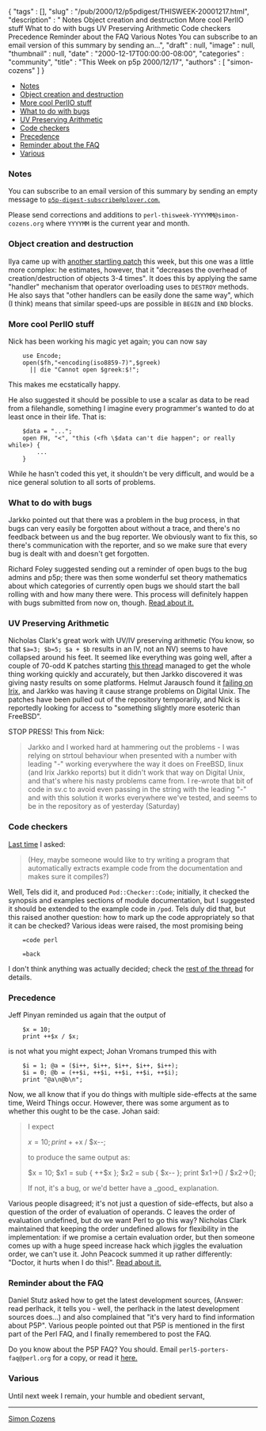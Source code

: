 {
   "tags" : [],
   "slug" : "/pub/2000/12/p5pdigest/THISWEEK-20001217.html",
   "description" : " Notes Object creation and destruction More cool PerlIO stuff What to do with bugs UV Preserving Arithmetic Code checkers Precedence Reminder about the FAQ Various Notes You can subscribe to an email version of this summary by sending an...",
   "draft" : null,
   "image" : null,
   "thumbnail" : null,
   "date" : "2000-12-17T00:00:00-08:00",
   "categories" : "community",
   "title" : "This Week on p5p 2000/12/17",
   "authors" : [
      "simon-cozens"
   ]
}



-   [Notes](#Notes)
-   [Object creation and destruction](#Object_creation_and_destruction)
-   [More cool PerlIO stuff](#More_cool_PerlIO_stuff)
-   [What to do with bugs](#What_to_do_with_bugs)
-   [UV Preserving Arithmetic](#UV_Preserving_Arithmetic)
-   [Code checkers](#Code_checkers)
-   [Precedence](#Precedence)
-   [Reminder about the FAQ](#Reminder_about_the_FAQ)
-   [Various](#Various)

### <span id="Notes">Notes</span>

You can subscribe to an email version of this summary by sending an empty message to [`p5p-digest-subscribe@plover.com`.](mailto:p5p-digest-subscribe@plover.com)

Please send corrections and additions to `perl-thisweek-YYYYMM@simon-cozens.org` where `YYYYMM` is the current year and month.

### <span id="Object_creation_and_destruction">Object creation and destruction</span>

Ilya came up with [another startling patch](http://www.xray.mpe.mpg.de/mailing-lists/perl5-porters/2000-12/msg00800.html) this week, but this one was a little more complex: he estimates, however, that it "decreases the overhead of creation/destruction of objects 3-4 times". It does this by applying the same "handler" mechanism that operator overloading uses to `DESTROY` methods. He also says that "other handlers can be easily done the same way", which (I think) means that similar speed-ups are possible in `BEGIN` and `END` blocks.

### <span id="More_cool_PerlIO_stuff">More cool PerlIO stuff</span>

Nick has been working his magic yet again; you can now say

        use Encode;
        open($fh,"<encoding(iso8859-7)",$greek) 
          || die "Cannot open $greek:$!";

This makes me ecstatically happy.

He also suggested it should be possible to use a scalar as data to be read from a filehandle, something I imagine every programmer's wanted to do at least once in their life. That is:

        $data = "...";
        open FH, "<", "this (<fh \$data can't die happen"; or really while>) {
            ...
        }

While he hasn't coded this yet, it shouldn't be very difficult, and would be a nice general solution to all sorts of problems.

### <span id="What_to_do_with_bugs">What to do with bugs</span>

Jarkko pointed out that there was a problem in the bug process, in that bugs can very easily be forgotten about without a trace, and there's no feedback between us and the bug reporter. We obviously want to fix this, so there's communication with the reporter, and so we make sure that every bug is dealt with and doesn't get forgotten.

Richard Foley suggested sending out a reminder of open bugs to the bug admins and p5p; there was then some wonderful set theory mathematics about which categories of currently open bugs we should start the ball rolling with and how many there were. This process will definitely happen with bugs submitted from now on, though. [Read about it.](http://www.xray.mpe.mpg.de/mailing-lists/perl5-porters/2000-12/msg00274.html)

### <span id="UV_Preserving_Arithmetic">UV Preserving Arithmetic</span>

Nicholas Clark's great work with UV/IV preserving arithmetic (You know, so that `$a=3; $b=5; $a + $b` results in an IV, not an NV) seems to have collapsed around his feet. It seemed like everything was going well, after a couple of 70-odd K patches starting [this thread](http://www.xray.mpe.mpg.de/mailing-lists/perl5-porters/2000-12/msg00499.html) managed to get the whole thing working quickly and accurately, but then Jarkko discovered it was giving nasty results on some platforms. Helmut Jarausch found it [failing on Irix](http://www.xray.mpe.mpg.de/mailing-lists/perl5-porters/2000-12/msg00800.html), and Jarkko was having it cause strange problems on Digital Unix. The patches have been pulled out of the repository temporarily, and Nick is reportedly looking for access to "something slightly more esoteric than FreeBSD".

STOP PRESS! This from Nick:

> Jarkko and I worked hard at hammering out the problems - I was relying on strtoul behaviour when presented with a number with leading "-" working everywhere the way it does on FreeBSD, linux (and Irix Jarkko reports) but it didn't work that way on Digital Unix, and that's where his nasty problems came from. I re-wrote that bit of code in sv.c to avoid even passing in the string with the leading "-" and with this solution it works everywhere we've tested, and seems to be in the repository as of yesterday (Saturday)

### <span id="Code_checkers">Code checkers</span>

[Last time](/pub/2000/12/p5pdigest/THISWEEK-20001203.html) I asked:

> (Hey, maybe someone would like to try writing a program that automatically extracts example code from the documentation and makes sure it compiles?)

Well, Tels did it, and produced `Pod::Checker::Code`; initially, it checked the synopsis and examples sections of module documentation, but I suggested it should be extended to the example code in `/pod`. Tels duly did that, but this raised another question: how to mark up the code appropriately so that it can be checked? Various ideas were raised, the most promising being

        =code perl

        =back

I don't think anything was actually decided; check the [rest of the thread](http://www.xray.mpe.mpg.de/mailing-lists/perl5-porters/2000-12/msg00640.html) for details.

### <span id="Precedence">Precedence</span>

Jeff Pinyan reminded us again that the output of

        $x = 10;
        print ++$x / $x;

is not what you might expect; Johan Vromans trumped this with

        $i = 1; @a = ($i++, $i++, $i++, $i++, $i++);
        $i = 0; @b = (++$i, ++$i, ++$i, ++$i, ++$i);
        print "@a\n@b\n";

Now, we all know that if you do things with multiple side-effects at the same time, Weird Things occur. However, there was some argument as to whether this ought to be the case. Johan said:

> I expect
>
> $x = 10; print ++$x / $x--;
>
> to produce the same output as:
>
> $x = 10; $x1 = sub { ++$x }; $x2 = sub { $x-- }; print $x1-&gt;() / $x2-&gt;();
>
> If not, it's a bug, or we'd better have a \_good\_ explanation.

Various people disagreed; it's not just a question of side-effects, but also a question of the order of evaluation of operands. C leaves the order of evaluation undefined, but do we want Perl to go this way? Nicholas Clark maintained that keeping the order undefined allows for flexibility in the implementation: if we promise a certain evaluation order, but then someone comes up with a huge speed increase hack which jiggles the evaluation order, we can't use it. John Peacock summed it up rather differently: "Doctor, it hurts when I do this!". [Read about it.](http://www.xray.mpe.mpg.de/mailing-lists/perl5-porters/2000-12/msg00443.html)

### <span id="Reminder_about_the_FAQ">Reminder about the FAQ</span>

Daniel Stutz asked how to get the latest development sources, (Answer: read perlhack, it tells you - well, the perlhack in the latest development sources does...) and also complained that "it's very hard to find information about P5P". Various people pointed out that P5P is mentioned in the first part of the Perl FAQ, and I finally remembered to post the FAQ.

Do you know about the P5P FAQ? You should. Email `perl5-porters-faq@perl.org` for a copy, or read it [here.](http://www.xray.mpe.mpg.de/mailing-lists/perl5-porters/2000-12/msg00835.html)

### <span id="Various">Various</span>

Until next week I remain, your humble and obedient servant,

------------------------------------------------------------------------

[Simon Cozens](mailto:simon@brecon.co.uk)
